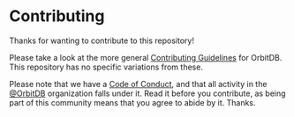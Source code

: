 # Contributing

Thanks for wanting to contribute to this repository!

Please take a look at the more general [Contributing Guidelines](https://github.com/orbitdb/welcome/blob/master/contributing.md) for OrbitDB. This repository has no specific variations from these.

Please note that we have a [Code of Conduct](CODE_OF_CONDUCT.md), and that all activity in the [@OrbitDB](https://github.com/orbitdb) organization falls under it. Read it before you contribute, as being part of this community means that you agree to abide by it. Thanks.
